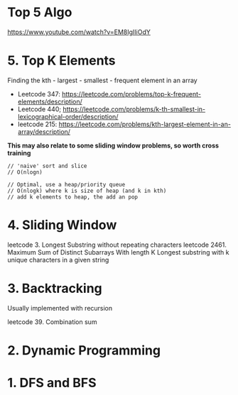 # Top 5 Algo
https://www.youtube.com/watch?v=EM8IgIIiOdY

# 5. Top K Elements
Finding the kth 
    - largest
    - smallest 
    - frequent
element in an array

* Leetcode 347: https://leetcode.com/problems/top-k-frequent-elements/description/
* Leetcode 440; https://leetcode.com/problems/k-th-smallest-in-lexicographical-order/description/
* leetcode 215: https://leetcode.com/problems/kth-largest-element-in-an-array/description/

**This may also relate to some sliding window problems, so worth cross training**

```
// 'naive' sort and slice
// O(nlogn)

// Optimal, use a heap/priority queue
// O(nlogk) where k is size of heap (and k in kth)
// add k elements to heap, the add an pop

```

# 4. Sliding Window
leetcode 3. Longest Substring without repeating characters
leetcode 2461. Maximum Sum of Distinct Subarrays With length K
Longest substring with k unique characters in a given string


# 3. Backtracking
Usually implemented with recursion

leetcode 39. Combination sum

# 2. Dynamic Programming

# 1. DFS and BFS
